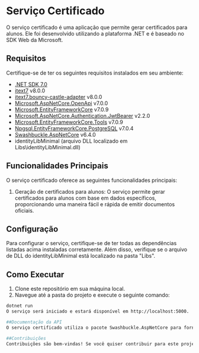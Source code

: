 # Serviço Certificado

O serviço certificado é uma aplicação que permite gerar certificados para alunos. Ele foi desenvolvido utilizando a plataforma .NET e é baseado no SDK Web da Microsoft.

## Requisitos

Certifique-se de ter os seguintes requisitos instalados em seu ambiente:

- [.NET SDK 7.0](https://dotnet.microsoft.com/download/dotnet/7.0)
- [itext7](https://www.nuget.org/packages/itext7) v8.0.0
- [itext7.bouncy-castle-adapter](https://www.nuget.org/packages/itext7.bouncy-castle-adapter) v8.0.0
- [Microsoft.AspNetCore.OpenApi](https://www.nuget.org/packages/Microsoft.AspNetCore.OpenApi) v7.0.0
- [Microsoft.EntityFrameworkCore](https://www.nuget.org/packages/Microsoft.EntityFrameworkCore) v7.0.9
- [Microsoft.AspNetCore.Authentication.JwtBearer](https://www.nuget.org/packages/Microsoft.AspNetCore.Authentication.JwtBearer) v2.2.0
- [Microsoft.EntityFrameworkCore.Tools](https://www.nuget.org/packages/Microsoft.EntityFrameworkCore.Tools) v7.0.9
- [Npgsql.EntityFrameworkCore.PostgreSQL](https://www.nuget.org/packages/Npgsql.EntityFrameworkCore.PostgreSQL) v7.0.4
- [Swashbuckle.AspNetCore](https://www.nuget.org/packages/Swashbuckle.AspNetCore) v6.4.0
- identityLibMinimal (arquivo DLL localizado em Libs\identityLibMinimal.dll)

## Funcionalidades Principais

O serviço certificado oferece as seguintes funcionalidades principais:

1. Geração de certificados para alunos: O serviço permite gerar certificados para alunos com base em dados específicos, proporcionando uma maneira fácil e rápida de emitir documentos oficiais.

## Configuração

Para configurar o serviço, certifique-se de ter todas as dependências listadas acima instaladas corretamente. Além disso, verifique se o arquivo de DLL do identityLibMinimal está localizado na pasta "Libs".

## Como Executar

1. Clone este repositório em sua máquina local.
2. Navegue até a pasta do projeto e execute o seguinte comando:

```bash
dotnet run
O serviço será iniciado e estará disponível em http://localhost:5000.

##Documentação da API
O serviço certificado utiliza o pacote Swashbuckle.AspNetCore para fornecer documentação interativa da API. Após executar o serviço, você pode acessar a documentação em http://localhost:5000/swagger.

##Contribuições
Contribuições são bem-vindas! Se você quiser contribuir para este projeto, sinta-se à vontade para criar um pull request. Vamos revisar e incorporar suas alterações.
